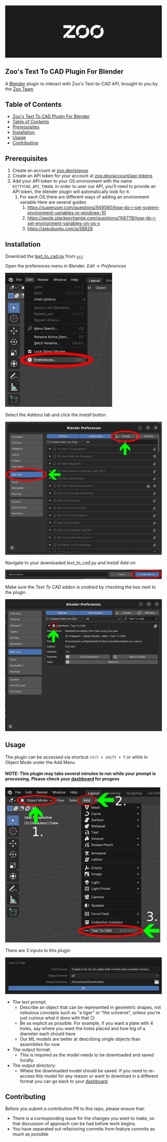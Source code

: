 ![Zoo Logo](assets/zoo-banner.png)

## Zoo's Text To CAD Plugin For Blender

A [Blender](https://blender.org) plugin to interact with Zoo's Text-to-CAD API, brought to you by the [Zoo Team](https://zoo.dev)

## Table of Contents

- [Zoo's Text To CAD Plugin For Blender](#zoos-text-to-cad-plugin-for-blender)
- [Table of Contents](#table-of-contents)
- [Prerequisites](#prerequisites)
- [Installation](#installation)
- [Usage](#usage)
- [Contributing](#contributing)

## Prerequisites

1. Create an account at [zoo.dev/signup](https://zoo.dev/signup)
2. Create an API token for your account at [zoo.dev/account/api-tokens](https://zoo.dev/account/api-tokens)
3. Add your API token to your OS environment with the name `KITTYCAD_API_TOKEN`. In order to user our API, you'll need to provide an API token, the blender plugin will automatically look for it.
   1. For each OS there are different ways of adding an environment variable Here are several guides
      1. <https://superuser.com/questions/949560/how-do-i-set-system-environment-variables-in-windows-10>
      2. <https://apple.stackexchange.com/questions/106778/how-do-i-set-environment-variables-on-os-x>
      3. <https://askubuntu.com/a/58828>

## Installation

Download the [text_to_cad.py](src/text_to_cad.py) from [`src`](src)

Open the preferences menu in Blender. *Edit* -> *Preferences*

![](assets/open_preferences.png)

Select the *Addons* tab and click the *Install* button

![](assets/install_addon.png)

Navigate to your downloaded *text_to_cad.py* and *Install Add-on*

![](assets/install_addon_2.png)

Make sure the *Text To CAD* addon is *enabled* by checking the box next to the plugin

![](assets/enable_addon.png)

## Usage

The plugin can be accessed via shortcut `ctrl + shift + T` or while in Object Mode under the Add Menu

#### NOTE: This plugin may take several minutes to run while your prompt is processing. Please check your [dashboard](https://text-to-cad.zoo.dev/dashboard) for progess

![](assets/launch_addon_menu.png)

There are 3 inputs to this plugin

![](assets/plugin.png)

- The text prompt:
  - Describe an object that can be represented in geometric shapes, not nebulous concepts such as "a tiger" or "the universe", unless you're just curious what it does with that 😏
  - Be as explicit as possible. For example, if you want a plate with 4 holes, say where you want the holes placed and how big of a diameter each should have
  - Our ML models are better at describing single objects than assemblies for now
- The output format:
  - This is required as the model needs to be downloaded and saved locally.
- The output directory:
  - Where the downloaded model should be saved. If you need to re-access this model for any reason or want to download in a different format you can go back to your [dashboard](https://text-to-cad.zoo.dev/dashboard)

## Contributing

Before you submit a contribution PR to this repo, please ensure that:

- There is a corresponding issue for the changes you want to make, so that discussion of approach can be had before work begins.
- You have separated out refactoring commits from feature commits as much as possible
